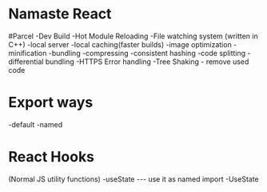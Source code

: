 # Namaste React 

#Parcel
-Dev Build
-Hot Module Reloading
-File watching system (written in C++)
-local server
-local caching(faster builds)
-image optimization
-minification
-bundling
-compressing
-consistent hashing
-code splitting
-differential bundling
-HTTPS
Error handling
-Tree Shaking - remove used code

# Export ways
-default
-named 

# React Hooks
(Normal JS utility functions)
-useState  --- use it as named import
-UseState
